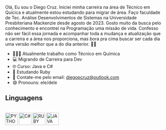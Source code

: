 Olá, Eu sou o Diego Cruz. Iniciei minha carreira na área de Técnico em Quícica e atualmente estou estudando para migrar de área. Faço faculdade de Tec. Análise Desenvolvimentos de Sistemas na Universidade Presbiteriana Mackenzie desde agosto de 2023. 
Gosto muito da busca pelo conhecimento e encontrei na Programação uma missão de vida. Confesso não ser fácil essa jornada e acompanhar toda a mudança e atualização que a carreira e a área nos proporciona, mas bora pra cima buscar ser cada dia uma versão melhor que a do dia anterior. 👊🏾

- 🧑🏼‍💻 Atualmente trabalho como Técnico em Química
- 💻 Migrando de Carreira para Dev
- 🤓 Curso: Java e C#
- 🌱 Estudando Ruby 
- 📖 Contate-me pelo email: diegopcruz@outlook.com 
- 😄 Pronouns: ele/dele

## Linguagens
<div style="display: inline_block"><br>
 <img src="https://github.com/diegopcruz/perfilgithub/blob/main/FOTOS/PYTHON.png" alt="PYTHON" width="40" height="40"/></a>
  <img src="https://github.com/diegopcruz/perfilgithub/blob/main/FOTOS/C_SHARP.png" alt="C#" width="40" height="40"/></a>
  <img src="https://github.com/diegopcruz/perfilgithub/blob/main/FOTOS/RUBY.jpg" alt="RUBY" width="40" height="40"/></a>
  <img src="https://github.com/diegopcruz/perfilgithub/blob/main/FOTOS/JAVA.png" alt="JAVA" width="40" height="40"/></a> 
</div>

